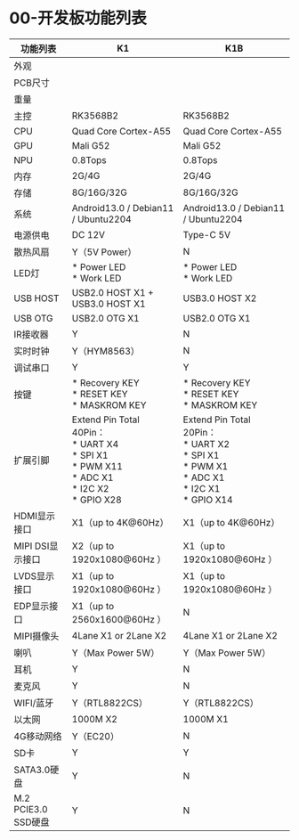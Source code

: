 # 00-开发板功能列表

| 功能列表            | K1                                                           | K1B                                                          |
| ------------------- | ------------------------------------------------------------ | ------------------------------------------------------------ |
| 外观                |                                                              |                                                              |
| PCB尺寸             |                                                              |                                                              |
| 重量                |                                                              |                                                              |
| 主控                | RK3568B2                                                     | RK3568B2                                                     |
| CPU                 | Quad Core Cortex-A55                                         | Quad Core Cortex-A55                                         |
| GPU                 | Mali G52                                                     | Mali G52                                                     |
| NPU                 | 0.8Tops                                                      | 0.8Tops                                                      |
| 内存                | 2G/4G                                                        | 2G/4G                                                        |
| 存储                | 8G/16G/32G                                                   | 8G/16G/32G                                                   |
| 系统                | Android13.0 / Debian11 / Ubuntu2204                          | Android13.0 / Debian11 / Ubuntu2204                          |
| 电源供电            | DC 12V                                                       | Type-C 5V                                                    |
| 散热风扇            | Y（5V Power）                                                | N                                                            |
| LED灯               | * Power LED<br />* Work LED                                  | * Power LED<br />* Work LED                                  |
| USB HOST            | USB2.0 HOST X1 + USB3.0 HOST X1                              | USB3.0 HOST X2                                               |
| USB OTG             | USB2.0 OTG X1                                                | USB2.0 OTG X1                                                |
| IR接收器            | Y                                                            | N                                                            |
| 实时时钟            | Y（HYM8563）                                                 | N                                                            |
| 调试串口            | Y                                                            | Y                                                            |
| 按键                | * Recovery KEY<br />* RESET KEY<br />* MASKROM KEY           | * Recovery KEY<br />* RESET KEY<br />* MASKROM KEY           |
| 扩展引脚            | Extend Pin Total 40Pin：<br />* UART X4<br />* SPI X1<br />* PWM X11<br />* ADC X1<br />* I2C X2<br />* GPIO X28 | Extend Pin Total 20Pin：<br />* UART X2<br />* SPI X1<br />* PWM X1<br />* ADC X1<br />* I2C X1<br />* GPIO X14 |
| HDMI显示接口        | X1（up to 4K@60Hz）                                          | X1（up to 4K@60Hz）                                          |
| MIPI DSI显示接口    | X2（up to 1920x1080@60Hz ）                                  | X1（up to 1920x1080@60Hz ）                                  |
| LVDS显示接口        | X1（up to 1920x1080@60Hz ）                                  | X1（up to 1920x1080@60Hz ）                                  |
| EDP显示接口         | X1（up to 2560x1600@60Hz ）                                  | N                                                            |
| MIPI摄像头          | 4Lane X1 or 2Lane X2                                         | 4Lane X1 or 2Lane X2                                         |
| 喇叭                | Y（Max Power 5W）                                            | Y（Max Power 5W）                                            |
| 耳机                | Y                                                            | N                                                            |
| 麦克风              | Y                                                            | N                                                            |
| WIFI/蓝牙           | Y（RTL8822CS）                                               | Y（RTL8822CS）                                               |
| 以太网              | 1000M X2                                                     | 1000M X1                                                     |
| 4G移动网络          | Y（EC20）                                                    | N                                                            |
| SD卡                | Y                                                            | Y                                                            |
| SATA3.0硬盘         | Y                                                            | N                                                            |
| M.2 PCIE3.0 SSD硬盘 | Y                                                            | N                                                            |

